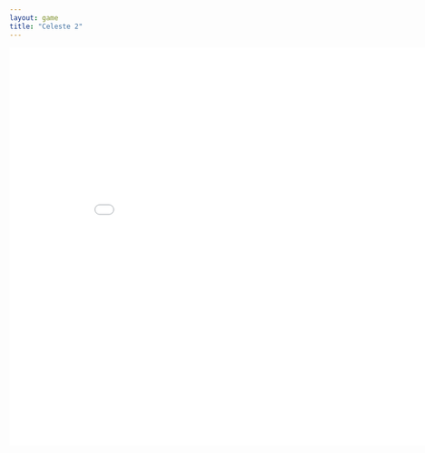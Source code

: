 ```yaml
---
layout: game
title: "Celeste 2"
---
```

<embed src="src/" width="900" height="700" allowfullscreen>

